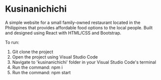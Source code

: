 # Kusinanichichi

A simple website for a small family-owned restaurant located in the Philippines that provides affordable food options to the local people. Built and designed using React with HTML/CSS and Bootstrap.

To run:
1. Git clone the project
2. Open the project using Visual Studio Code
3. Navigate to 'kusinanichichi' folder in your Visual Studio Code's terminal
4. Run the command: npm i
5. Run the command: npm start
